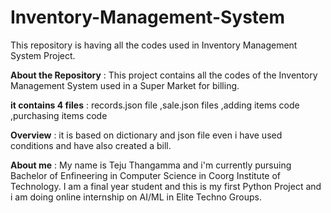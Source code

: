 # Inventory-Management-System
This repository is having all the codes used in Inventory Management System Project.











 **About the Repository** :
 This project contains all the codes of the Inventory Management System used in a Super Market for billing.
 
 
 
 
 
 
 
 
 
 
 

**it contains 4 files**   :
 records.json file
 ,sale.json files
 ,adding items code
 ,purchasing items code
 
 
 
 
 
 
 
 
 
 
 
 
**Overview** :
 it is based on dictionary and json file even i have used conditions
 and have also created a bill.
 
 
 
 
 
 
 
 
 
 
 **About me** :
 My name is Teju Thangamma and i'm currently pursuing Bachelor of Enfineering in Computer Science in Coorg Institute of Technology. I am a final year student and this is my first Python Project and i am doing online internship on AI/ML in Elite Techno Groups.
 
